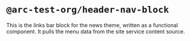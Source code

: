 # `@arc-test-org/header-nav-block`

This is the links bar block for the news theme, written as a functional component. It pulls the menu data from the site service content source.